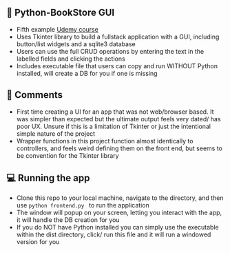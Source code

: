 ## 🐍 Python-BookStore GUI

- Fifth example [Udemy course](https://www.udemy.com/course/the-python-mega-course/)
- Uses Tkinter library to build a fullstack application with a GUI, including button/list widgets and a sqlite3 database
- Users can use the full CRUD operations by entering the text in the labelled fields and clicking the actions
- Includes executable file that users can copy and run WITHOUT Python installed, will create a DB for you if one is missing


## 📓 Comments

- First time creating a UI for an app that was not web/browser based. It was simpler than expected but the ultimate output feels very dated/ has poor UX. Unsure if this is a limitation of Tkinter or just the intentional simple nature of the project
- Wrapper functions in this project function almost identically to controllers, and feels weird defining them on the front end, but seems to be convention for the Tkinter library


## 💻 Running the app

- Clone this repo to your local machine, navigate to the directory, and then use ``` python frontend.py  ``` to run the application
- The window will popup on your screen, letting you interact with the app, it will handle the DB creation for you
- If you do NOT have Python installed you can simply use the executable within the dist directory, click/ run this file and it will run a windowed version for you

